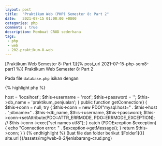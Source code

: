 ```yaml
---
layout: post
title:  "Praktikum Web (PHP) Semester 8: Part 2"
date:   2021-07-15 01:00:00 +0800
categories: php
comments : true
description: Membuat CRUD sederhana
tags: 
 - php 
 - web
 - 202-praktikum-8-web
---
```


[Praktikum Web Semester 8: Part 1]({% post_url 2021-07-15-php-sem8-part1 %})
Praktikum Web Semester 8: Part 2

Pada file `database.php` isikan dengan

{% highlight  php %}
<?php
class Database
{

    private $host;
    private $db_name;
    private $username;
    private $password;
    public $conn;

    function __construct()
    {
        $this->host     = 'localhost';
        $this->username = 'root';
        $this->password = '';
        $this->db_name    = 'praktikum_penjualan';
    }

    public function getConnection()
    {
        $this->conn = null;
        try {
            $this->conn = new PDO("mysql:host=" . $this->host . ";dbname=" . $this->db_name, $this->username, $this->password);
            $this->conn->setAttribute(PDO::ATTR_ERRMODE, PDO::ERRMODE_EXCEPTION);
            // $this->conn->exec("set names utf8");
        } catch (PDOException $exception) {
            echo "Connection error: " . $exception->getMessage();
        }
        return $this->conn;
    }
}
{% endhighlight %}

Buat file dan folder berikut
![Folder1]({{ site.url }}/assets/img/web-8-2/jenisbarang-crud.png)
